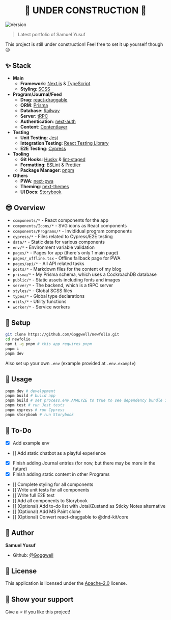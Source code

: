 <h1 align="center">🚧 UNDER CONSTRUCTION 🚧</h1>
<p>
  <img alt="Version" src="https://img.shields.io/badge/version-0.1.0-blue.svg?cacheSeconds=2592000" />
</p>

> Latest portfolio of Samuel Yusuf

This project is still under construction! Feel free to set it up yourself though 😉

## ✨ Stack

- **Main**
  - **Framework**: [Next.js](https://nextjs.org/) & [TypeScript](https://www.typescriptlang.org)
  - **Styling**: [SCSS](https://sass-lang.com)
- **Program/Journal/Feed**
  - **Drag**: [react-draggable](https://www.npmjs.com/package/react-draggable)
  - **ORM**: [Prisma](https://prisma.io/)
  - **Database**: [Railway](https://railway.app)
  - **Server**: [tRPC](https://trpc.io/)
  - **Authentication**: [next-auth](https://next-auth.js.org)
  - **Content**: [Contentlayer](https://contentlayer.dev/)
- **Testing**
  - **Unit Testing**: [Jest](https://jestjs.io)
  - **Integration Testing**: [React Testing Library](https://testing-library.com/docs/react-testing-library/intro/)
  - **E2E Testing**: [Cypress](https://www.cypress.io)
- **Tooling**
  - **Git Hooks**: [Husky](https://typicode.github.io/husky/#/) & [lint-staged](https://github.com/okonet/lint-staged)
  - **Formatting**: [ESLint](https://eslint.org) & [Prettier](https://prettier.io)
  - **Package Manager**: [pnpm](https://pnpm.io)
- **Others**
  - **PWA**: [next-pwa](https://www.npmjs.com/package/next-pwa)
  - **Theming**: [next-themes](https://www.npmjs.com/package/next-themes)
  - **UI Docs**: [Storybook](https://storybook.js.org)

## 😎 Overview

- `components/*` - React components for the app
- `components/Icons/*` - SVG icons as React components
- `components/Programs/*` - Invididual program components
- `cypress/*` - Files related to Cypress/E2E testing
- `data/*` - Static data for various components
- `env/*` - Environment variable validation
- `pages/*` - Pages for app (there's only 1 main page)
- `pages/_offline.tsx` - Offline fallback page for PWA
- `pages/api/*` - All API related tasks
- `posts/*` - Markdown files for the content of my blog
- `prisma/*` - My Prisma schema, which uses a CockroachDB database
- `public/*` - Static assets including fonts and images
- `server/*` - The backend, which is a tRPC server
- `styles/*` - Global SCSS files
- `types/*` - Global type declarations
- `utils/*` - Utility functions
- `worker/*` - Service workers

## 🔧 Setup

```sh
git clone https://github.com/Goggwell/newfolio.git
cd newfolio
npm i -g pnpm # this app requires pnpm
pnpm i
pnpm dev
```

Also set up your own `.env` (example provided at `.env.example`)

## 🚀 Usage

```sh
pnpm dev # development
pnpm build # build app
pnpm build # set process.env.ANALYZE to true to see dependency bundle information
pnpm test # run Jest tests
pnpm cypress # run Cypress
pnpm storybook # run Storybook
```

## 👷 To-Do

- [x] Add example env
- [] Add static chatbot as a playful experience
- [x] Finish adding Journal entries (for now, but there may be more in the future)
- [x] Finish adding static content in other Programs
- [] Complete styling for all components
- [] Write unit tests for all components
- [] Write full E2E test
- [] Add all components to Storybook
- [] (Optional) Add to-do list with Jotai/Zustand as Sticky Notes alternative
- [] (Optional) Add MS Paint clone
- [] (Optional) Convert react-draggable to @dnd-kit/core

## 👤 Author

**Samuel Yusuf**

- Github: [@Goggwell](https://github.com/Goggwell)

## 📜 License

This application is licensed under the [Apache-2.0](https://www.apache.org/licenses/LICENSE-2.0) license.

## 🎉 Show your support

Give a ⭐️ if you like this project!
